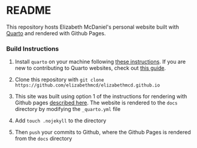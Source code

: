 # README

This repository hosts Elizabeth McDaniel's personal website built with [Quarto](https://quarto.org/) and rendered with Github Pages.

### Build Instructions

1.  Install `quarto` on your machine following [these instructions](https://quarto.org/docs/get-started/). If you are new to contributing to Quarto websites, check out [this guide](https://quarto.org/docs/websites/).

2.  Clone this repository with `git clone https://github.com/elizabethmcd/elizabethmcd.github.io`

3.  This site was built using option 1 of the instructions for rendering with Github pages [described here](https://quarto.org/docs/publishing/github-pages.html). The website is rendered to the `docs` directory by modifying the `_quarto.yml` file

4.  Add `touch .nojekyll` to the directory

5.  Then `push` your commits to Github, where the Github Pages is rendered from the `docs` directory
